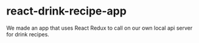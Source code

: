 # react-drink-recipe-app
We made an app that uses React Redux to call on our own local api server for drink recipes.
